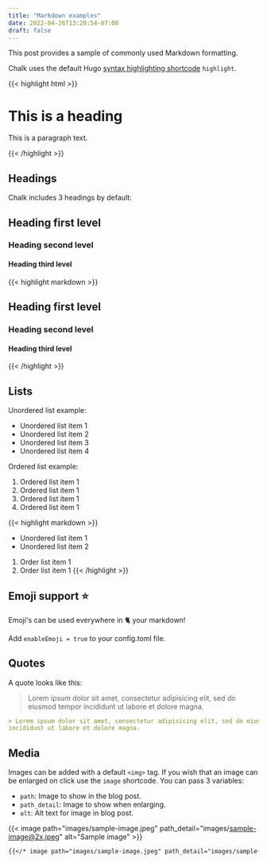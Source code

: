 ```yaml
---
title: "Markdown examples"
date: 2022-04-26T13:20:54-07:00
draft: false
---
```

This post provides a sample of commonly used Markdown formatting.<!--more-->

Chalk uses the default Hugo [syntax highlighting shortcode](https://gohugo.io/content-management/syntax-highlighting/#highlight-shortcode) `highlight`.

{{< highlight html >}}
<!-- This is a comment -->
<div class="grid">
  <h1>This is a heading</h1>
  <p>
    This is a paragraph text.
  </p>
</div>
{{< /highlight >}}

## Headings

Chalk includes 3 headings by default:

## Heading first level
### Heading second level
#### Heading third level

{{< highlight markdown >}}
## Heading first level
### Heading second level
#### Heading third level
{{< /highlight >}}

## Lists

Unordered list example:
* Unordered list item 1
* Unordered list item 2
* Unordered list item 3
* Unordered list item 4

Ordered list example:
1. Ordered list item 1
2. Ordered list item 1
3. Ordered list item 1
4. Ordered list item 1

{{< highlight markdown >}}
* Unordered list item 1
* Unordered list item 2

1. Order list item 1
2. Order list item 1
{{< /highlight >}}

## Emoji support :star:

Emoji's can be used everywhere in :cat2: your markdown!

Add `enableEmoji = true` to your config.toml file.

## Quotes

A quote looks like this:

> Lorem ipsum dolor sit amet, consectetur adipisicing elit, sed do eiusmod tempor
incididunt ut labore et dolore magna.

```markdown
> Lorem ipsum dolor sit amet, consectetur adipisicing elit, sed do eiusmod tempor
incididunt ut labore et dolore magna.
```

## Media

Images can be added with a default `<img>` tag.
If you wish that an image can be enlarged on click use the `image` shortcode. You can pass 3 variables:
- `path`: Image to show in the blog post.
- `path_detail`: Image to show when enlarging.
- `alt`: Alt text for image in blog post.

{{< image path="images/sample-image.jpeg" path_detail="images/sample-image@2x.jpeg" alt="Sample image" >}}

```markdown
{{</* image path="images/sample-image.jpeg" path_detail="images/sample-image@2x.jpeg" alt="Sample image" */>}}
```
